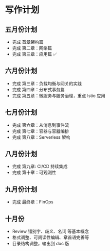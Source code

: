 # 写作计划

## 五月份计划

- 完成 首章架构篇
- 完成 第二章：网络篇 
- 完成 第三章：应用篇  ✅

## 六月份计划

- 完成 第三章：负载均衡与网关的实践
- 完成 第四章：分布式事务篇
- 完成 第五章：微服务与服务治理，重点 Istio 应用 

## 七月份计划

- 完成 第六章：从消息到事件流
- 完成 第七章：容器与容器编排
- 完成 第八章：Serverless 架构

## 八月份计划

- 完成 第九章: CI/CD 持续集成
- 完成 第十章：可观测性

## 九月份计划

- 完成 最终章：FinOps

## 十月份

- Review 错别字、歧义、名词 等基本概念
- 格式调整、可阅读性编辑、章首语完善等
- 目录结构调整，输出到 doc 版